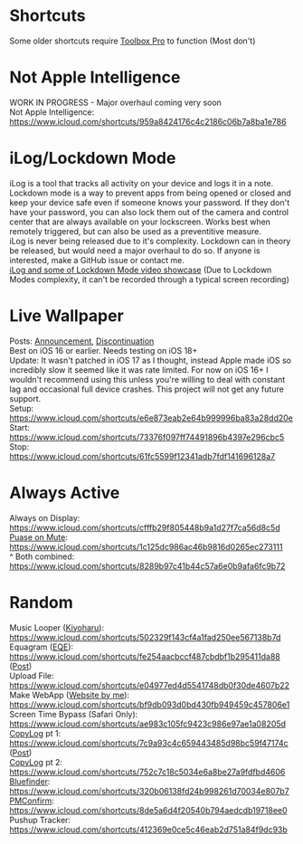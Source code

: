 # Shortcuts
Some older shortcuts require <a href="https://apps.apple.com/us/app/toolbox-pro-for-shortcuts/id1476205977">Toolbox Pro</a> to function (Most don't)

# Not Apple Intelligence
WORK IN PROGRESS - Major overhaul coming very soon<br>
Not Apple Intelligence: https://www.icloud.com/shortcuts/959a8424176c4c2186c06b7a8ba1e786

# iLog/Lockdown Mode
iLog is a tool that tracks all activity on your device and logs it in a note.<br>
Lockdown mode is a way to prevent apps from being opened or closed and keep your device safe even if someone knows your password. If they don't have your password, you can also lock them out of the camera and control center that are always available on your lockscreen. Works best when remotely triggered, but can also be used as a preventitive measure.<br>
iLog is never being released due to it's complexity. Lockdown can in theory be released, but would need a major overhaul to do so. If anyone is interested, make a GitHub issue or contact me.<br>
<a href="https://i.imgur.com/g2kptnu.mp4">iLog and some of Lockdown Mode video showcase</a> (Due to Lockdown Modes complexity, it can't be recorded through a typical screen recording)

# Live Wallpaper
Posts: <a href="https://www.reddit.com/r/shortcuts/comments/1ccaubc/working_live_wallpaper_coming_soon_not_a_shitpost">Announcement</a>, <a href="https://www.reddit.com/r/shortcuts/comments/1cl5if3/unfinished_live_wallpaper_encouraging_others_to">Discontinuation</a><br>
Best on iOS 16 or earlier. Needs testing on iOS 18+<br>
Update: It wasn't patched in iOS 17 as I thought, instead Apple made iOS so incredibly slow it seemed like it was rate limited. For now on iOS 16+ I wouldn't recommend using this unless you're willing to deal with constant lag and occasional full device crashes. This project will not get any future support.<br>
Setup: https://www.icloud.com/shortcuts/e6e873eab2e64b999996ba83a28dd20e <br>
Start: https://www.icloud.com/shortcuts/73376f097ff74491896b4397e296cbc5 <br>
Stop: https://www.icloud.com/shortcuts/61fc5599f12341adb7fdf141696128a7

# Always Active
Always on Display: https://www.icloud.com/shortcuts/cfffb29f805448b9a1d27f7ca56d8c5d <br>
<a href="https://github.com/yrnehli/PauseOnMute">Puase on Mute</a>: https://www.icloud.com/shortcuts/1c125dc986ac46b9816d0265ec273111 <br>
^ Both combined: https://www.icloud.com/shortcuts/8289b97c41b44c57a6e0b9afa6fc9b72

# Random
Music Looper (<a href="https://chariz.com/buy/kiyoharu/">Kiyoharu</a>): https://www.icloud.com/shortcuts/502329f143cf4a1fad250ee567138b7d <br>
Equagram (<a href="https://eqe.fm">EQE</a>): https://www.icloud.com/shortcuts/fe254aacbccf487cbdbf1b295411da88 (<a href="https://www.reddit.com/r/jailbreak/comments/1bqd7ai/version_of_eqe_global_equalizer_without_a/">Post</a>)<br>
Upload File: https://www.icloud.com/shortcuts/e04977ed4d5541748db0f30de4607b22<br>
Make WebApp (<a href="https://kn0tzer.is-a.dev/add">Website by me</a>): https://www.icloud.com/shortcuts/bf9db093d0bd430fb949459c457806e1<br>
Screen Time Bypass (Safari Only): https://www.icloud.com/shortcuts/ae983c105fc9423c986e97ae1a08205d<br>
<a href="https://havoc.app/package/copylog">CopyLog</a> pt 1: https://www.icloud.com/shortcuts/7c9a93c4c659443485d98bc59f47174c (<a href="https://www.reddit.com/r/jailbreak/comments/1bvbczo/version_of_copylog_usable_in_stock_ios">Post</a>)<br>
<a href="https://havoc.app/package/copylog">CopyLog</a> pt 2: https://www.icloud.com/shortcuts/752c7c18c5034e6a8be27a9fdfbd4606 <br>
<a href="https://chariz.com/buy/bluefinder">Bluefinder</a>: https://www.icloud.com/shortcuts/320b06138fd24b998261d70034e807b7 <br>
<a href="https://p2kdev.github.io/repo/depictions/index.html?packageId=com.p2kdev.pmconfirm">PMConfirm</a>: https://www.icloud.com/shortcuts/8de5a6d4f20540b794aedcdb19718ee0 <br>
Pushup Tracker: https://www.icloud.com/shortcuts/412369e0ce5c46eab2d751a84f9dc93b
